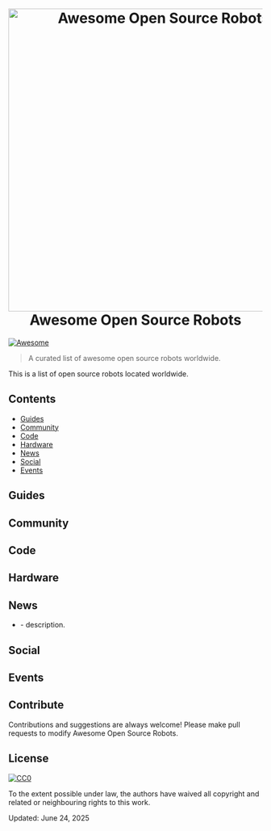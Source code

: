 <h1 align="center">
  <a href="https://adafruit.com">
  <img width="600" src="https://github.com/adafruit/awesome-open-source-robots/blob/master/awesome.png" alt="Awesome Open Source Robots"></a><br>Awesome Open Source Robots
</h1>

[![Awesome](https://awesome.re/badge.svg)](https://awesome.re)

> A curated list of awesome open source robots worldwide.

This is a list of open source robots located worldwide. 


## Contents

- [Guides](#guides)
- [Community](#community)
- [Code](#code)
- [Hardware](#hardware)
- [News](#news)
- [Social](#social)
- [Events](#events)

## Guides


## Community



## Code


## Hardware





## News

- []() - description.


## Social



## Events


## Contribute

Contributions and suggestions are always welcome! Please make pull requests to modify Awesome Open Source Robots.

## License

[![CC0](https://mirrors.creativecommons.org/presskit/buttons/88x31/svg/cc-zero.svg)](https://creativecommons.org/publicdomain/zero/1.0/)

To the extent possible under law, the authors have waived all copyright and related or neighbouring rights to this work.

Updated: June 24, 2025
